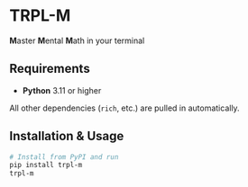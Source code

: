 # TRPL-M

**M**aster **M**ental **M**ath in your terminal

## Requirements

- **Python** 3.11 or higher  

All other dependencies (`rich`, etc.) are pulled in automatically.

## Installation & Usage

```bash
# Install from PyPI and run
pip install trpl-m
trpl-m
```

